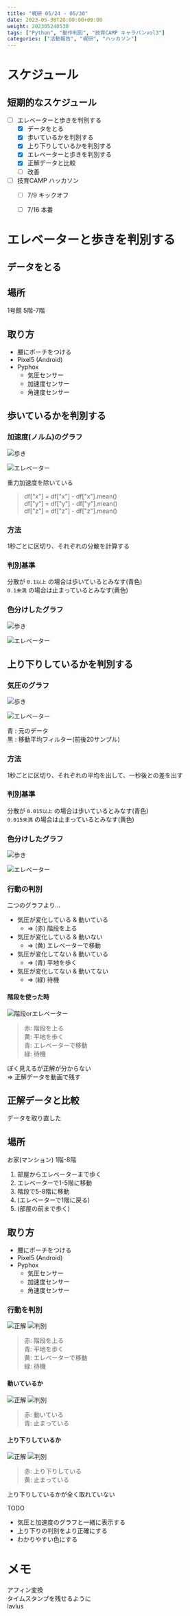```yaml
---
title: "梶研 05/24 - 05/30"
date: 2023-05-30T20:00:00+09:00
weight: 202305240530
tags: ["Python", "動作判別", "技育CAMP キャラバンvol3"]
categories: ["活動報告", "梶研", "ハッカソン"]
---
```



# スケジュール
## 短期的なスケジュール
- [ ] エレベーターと歩きを判別する
  - [x] データをとる
  - [x] 歩いているかを判別する
  - [x] 上り下りしているかを判別する
  - [x] エレベーターと歩きを判別する
  - [x] 正解データと比較
  - [ ] 改善
- [ ] 技育CAMP ハッカソン
  - [ ] 7/9 キックオフ
  - [ ] 7/16 本番


# エレベーターと歩きを判別する
## データをとる
## 場所
1号館 5階-7階  

## 取り方
- 腰にポーチをつける
- Pixel5 (Android)
- Pyphox
  - 気圧センサー
  - 加速度センサー
  - 角速度センサー


## 歩いているかを判別する
### 加速度(ノルム)のグラフ
![歩き](images/output_1.png)

![エレベーター](images/output_2.png)

重力加速度を除いている  
> df["x"] = df["x"] - df["x"].mean()  
> df["y"] = df["y"] - df["y"].mean()  
> df["z"] = df["z"] - df["z"].mean()  

### 方法
1秒ごとに区切り、それぞれの分散を計算する

### 判別基準
分散が `0.1以上` の場合は歩いているとみなす(青色)  
`0.1未満` の場合は止まっているとみなす(黄色)  

### 色分けしたグラフ
![歩き](images/output_3.png)

![エレベーター](images/output_4.png)

## 上り下りしているかを判別する
### 気圧のグラフ
![歩き](images/output_5.png)

![エレベーター](images/output_6.png)

青 : 元のデータ  
黒 : 移動平均フィルター(前後20サンプル)

### 方法
1秒ごとに区切り、それぞれの平均を出して、一秒後との差を出す

### 判別基準
分散が `0.015以上` の場合は歩いているとみなす(青色)  
`0.015未満` の場合は止まっているとみなす(黄色)  

### 色分けしたグラフ
![歩き](images/output_7.png)

![エレベーター](images/output_8.png)


### 行動の判別
二つのグラフより...
- 気圧が変化している & 動いている  
  - => (赤) 階段を上る
- 気圧が変化している & 動いない  
  - => (黄) エレベーターで移動
- 気圧が変化してない & 動いている  
  - => (青) 平地を歩く
- 気圧が変化してない & 動いてない
  - => (緑) 待機

#### 階段を使った時
![階段orエレベーター](images/output_9.png)
> 赤: 階段を上る  
> 黄: 平地を歩く  
> 青: エレベーターで移動  
> 緑: 待機  

ぽく見えるが正解が分からない  
=> 正解データを動画で残す


## 正解データと比較
データを取り直した

## 場所
お家(マンション) 1階-8階  

1. 部屋からエレベーターまで歩く  
1. エレベーターで1-5階に移動  
1. 階段で5-8階に移動  
1. (エレベーターで1階に戻る)  
1. (部屋の前まで歩く)  

## 取り方
- 腰にポーチをつける
- Pixel5 (Android)
- Pyphox
  - 気圧センサー
  - 加速度センサー
  - 角速度センサー


### 行動を判別
![正解](images/output_10.png)
![判別](images/output_11.png)

> 赤: 階段を上る  
> 青: 平地を歩く  
> 黄: エレベーターで移動  
> 緑: 待機  

#### 動いているか
![正解](images/output_14.png)
![判別](images/output_15.png)

> 赤: 動いている  
> 青: 止まっている  

#### 上り下りしているか
![正解](images/output_12.png)
![判別](images/output_13.png)

> 赤: 上り下りしている  
> 黄: 止まっている  

上り下りしているかが全く取れていない


TODO
- 気圧と加速度のグラフと一緒に表示する
- 上り下りの判別をより正確にする
- わかりやすい色にする


# メモ
アフィン変換  
タイムスタンプを残せるように  
lavlus
